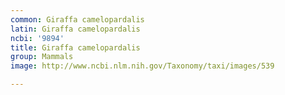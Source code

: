```yaml
---
common: Giraffa camelopardalis
latin: Giraffa camelopardalis
ncbi: '9894'
title: Giraffa camelopardalis
group: Mammals
image: http://www.ncbi.nlm.nih.gov/Taxonomy/taxi/images/539

---
```

